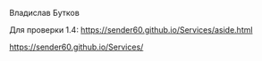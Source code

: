 Владислав Бутков

Для проверки 1.4: https://sender60.github.io/Services/aside.html

https://sender60.github.io/Services/
